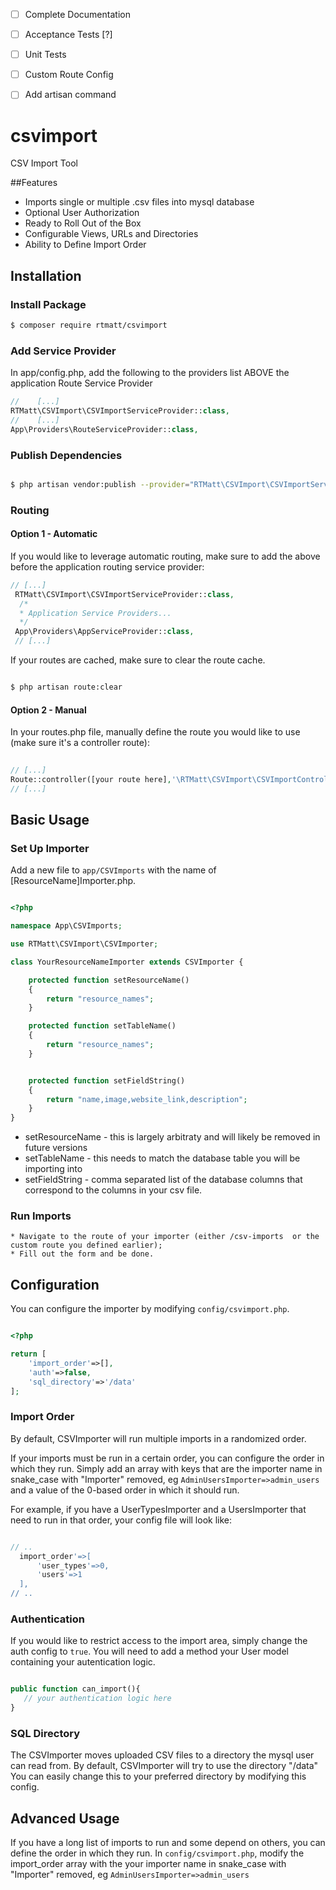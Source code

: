 - [ ] Complete Documentation
- [ ] Acceptance Tests [?]
- [ ] Unit Tests
- [ ] Custom Route Config
- [ ] Add artisan command



# csvimport
CSV Import Tool

##Features
* Imports single or multiple .csv files into mysql database
* Optional User Authorization
* Ready to Roll Out of the Box
* Configurable Views, URLs and Directories
* Ability to Define Import Order 


## Installation
### Install Package

``` bash
$ composer require rtmatt/csvimport

```

### Add Service Provider
In app/config.php, add the following to the providers list ABOVE the application Route Service Provider

```  php
//    [...]
RTMatt\CSVImport\CSVImportServiceProvider::class,
//    [...]
App\Providers\RouteServiceProvider::class,

```

### Publish Dependencies

``` bash 

$ php artisan vendor:publish --provider="RTMatt\CSVImport\CSVImportServiceProvider"

```



### Routing

#### Option 1 - Automatic 
If you would like to leverage automatic routing, make sure to add the above before the application routing service provider:

``` php 
// [...]
 RTMatt\CSVImport\CSVImportServiceProvider::class,
  /*
  * Application Service Providers...
  */
 App\Providers\AppServiceProvider::class,
 // [...]

```

If your routes are cached, make sure to clear the route cache.


``` bash 

$ php artisan route:clear

```

#### Option 2 - Manual
In your routes.php file, manually define the route you would like to use (make sure it's a controller route):

``` php
 
// [...]
Route::controller([your route here],'\RTMatt\CSVImport\CSVImportController');
// [...]

```

## Basic Usage
### Set Up Importer
Add a new file to `app/CSVImports` with the name of [ResourceName]Importer.php.  
  
  ``` php 
  
  <?php
  
  namespace App\CSVImports;
  
  use RTMatt\CSVImport\CSVImporter;
  
  class YourResourceNameImporter extends CSVImporter {
  
      protected function setResourceName()
      {
          return "resource_names";
      }
 
      protected function setTableName()
      {
          return "resource_names";
      }
  

      protected function setFieldString()
      {
          return "name,image,website_link,description";
      }
  }
  
  ```
 * setResourceName - this is largely arbitraty and will likely be removed in future versions
 * setTableName - this needs to match the database table you will be importing into
 * setFieldString - comma separated list of the database columns that correspond to the columns in your csv file. 
 
### Run Imports
	* Navigate to the route of your importer (either /csv-imports  or the custom route you defined earlier);
	* Fill out the form and be done.
  
  ## Configuration
  You can configure the importer by modifying `config/csvimport.php`.  
  
  ``` php 
  
  <?php
  
  return [
      'import_order'=>[],
      'auth'=>false,
      'sql_directory'=>'/data'
  ];
  
  ```
  
  ### Import Order
  By default, CSVImporter will run multiple imports in a randomized order. 
  
  If your imports must be run in a certain order, you can configure the order in which they run. Simply add an array with keys that are the importer name in  snake_case with "Importer" removed, eg `AdminUsersImporter=>admin_users` and a value of the 0-based order in which it should run.
  
  For example, if you have a UserTypesImporter and a UsersImporter that need to run in that order, your config file will look like:
  
  ``` php 
  
  // ..
	import_order'=>[
		'user_types'=>0,
		'users'=>1
	],
  // ..
  ```
  
  ### Authentication
  If you would like to restrict access to the import area, simply change the auth config to `true`.  You will need to add a method  your User model containing your autentication logic.
  
  ``` php 
  
  public function can_import(){
	 // your authentication logic here
  }
  
  ```
  ### SQL Directory
  The CSVImporter moves uploaded CSV files to a directory the mysql user can read from.  By default, CSVImporter will try to use the directory "/data"
   You can easily change this to your preferred directory by modifying this config. 
  
  
  

  
  
  
  
## Advanced Usage
If you have a long list of imports to run and some depend on others, you can define the order in which they run. In `config/csvimport.php`, modify the import_order array with the your importer name in snake_case with "Importer" removed, eg `AdminUsersImporter=>admin_users`


  
